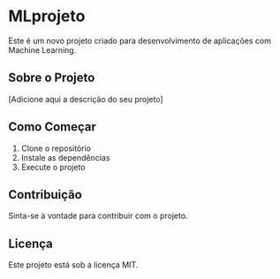 # MLprojeto

Este é um novo projeto criado para desenvolvimento de aplicações com Machine Learning.

## Sobre o Projeto

[Adicione aqui a descrição do seu projeto]

## Como Começar

1. Clone o repositório
2. Instale as dependências
3. Execute o projeto

## Contribuição

Sinta-se à vontade para contribuir com o projeto.

## Licença

Este projeto está sob a licença MIT.
